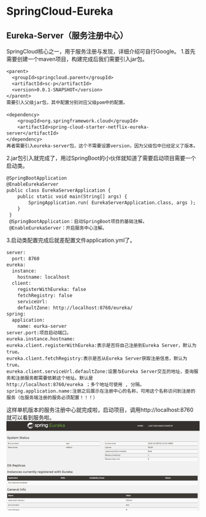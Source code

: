 # SpringCloud-Eureka
## Eureka-Server（服务注册中心）
SpringCloud核心之一，用于服务注册与发现，详细介绍可自行Google。
1.首先需要创建一个maven项目，构建完成后我们需要引入jar包。
    
    <parent>
  	  <groupId>springcloud.parent</groupId>
      <artifactId>sc-p</artifactId>
      <version>0.0.1-SNAPSHOT</version>
    </parent>
    需要引入父级jar包，其中配置分别对应父级pom中的配置。
    
    <dependency>
        <groupId>org.springframework.cloud</groupId>
        <artifactId>spring-cloud-starter-netflix-eureka-server</artifactId>
    </dependency>
    再者需要引入eureka-server包，这个不需要设置version，因为父级包中已经定义了版本。
2.jar包引入就完成了，用过SpringBoot的小伙伴就知道了需要启动项目需要一个启动类。
    
    @SpringBootApplication
    @EnableEurekaServer
    public class EurekaServerApplication {
        public static void main(String[] args) {
            SpringApplication.run( EurekaServerApplication.class, args );
        }
     }
     @SpringBootApplication：启动SpringBoot项目的基础注解。
     @EnableEurekaServer：开启服务中心注解。
3.启动类配置完成后就差配置文件application.yml了。

    server:
      port: 8760
    eureka:
      instance:
        hostname: localhost
      client:
        registerWithEureka: false
        fetchRegistry: false
        serviceUrl:
        defaultZone: http://localhost:8760/eureka/
    spring:
      application:
        name: eurka-server
    server.port:项目启动端口。
    eureka.instance.hostname:
    eureka.client.registerWithEureka:表示是否将自己注册到Eureka Server，默认为true。
    eureka.client.fetchRegistry:表示是否从Eureka Server获取注册信息，默认为true。
    eureka.client.serviceUrl.defaultZone:设置与Eureka Server交互的地址，查询服务和注册服务都需要依赖这个地址。默认是                                                                http://localhost:8760/eureka ；多个地址可使用 , 分隔。
    spring.application.name:注册之后展示在注册中心的名称，可用这个名称访问到注册的服务（在服务端注册的服务必须配置！！！） 
   这样单机版本的服务注册中心就完成啦，启动项目，调用http://localhost:8760 就可以看到服务啦。
   ![](https://github.com/Git950715/SpringCloudConfig/blob/master/images/eureka-server.png)
